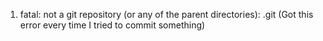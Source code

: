 1. fatal: not a git repository (or any of the parent directories): .git     (Got this error every time I tried to commit something)
